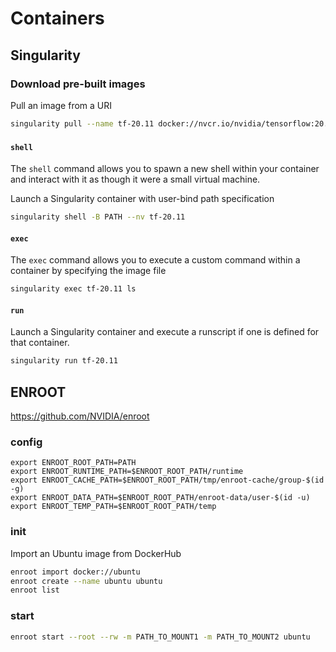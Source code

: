 # Containers

## Singularity

### Download pre-built images

Pull an image from a URI

```bash
singularity pull --name tf-20.11 docker://nvcr.io/nvidia/tensorflow:20.11-tf2-py3
```

### 

#### ```shell```

The ```shell``` command allows you to spawn a new shell within your container and interact with it as though it were a small virtual machine.

Launch a Singularity container with user-bind path specification
```bash
singularity shell -B PATH --nv tf-20.11
```

#### ```exec```

The ```exec``` command allows you to execute a custom command within a container by specifying the image file

```bash
singularity exec tf-20.11 ls
```

#### ```run```

Launch a Singularity container and execute a runscript if one is defined for that container.

```bash
singularity run tf-20.11
```


## ENROOT

https://github.com/NVIDIA/enroot

### config

```
export ENROOT_ROOT_PATH=PATH
export ENROOT_RUNTIME_PATH=$ENROOT_ROOT_PATH/runtime
export ENROOT_CACHE_PATH=$ENROOT_ROOT_PATH/tmp/enroot-cache/group-$(id -g)
export ENROOT_DATA_PATH=$ENROOT_ROOT_PATH/enroot-data/user-$(id -u)
export ENROOT_TEMP_PATH=$ENROOT_ROOT_PATH/temp
```

### init

Import an Ubuntu image from DockerHub

```bash
enroot import docker://ubuntu
enroot create --name ubuntu ubuntu
enroot list
```

### start

```bash
enroot start --root --rw -m PATH_TO_MOUNT1 -m PATH_TO_MOUNT2 ubuntu
```
